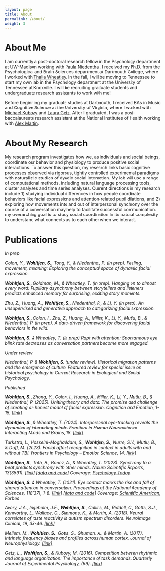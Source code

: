 ```yaml
---
layout: page
title: About
permalink: /about/
weight: 3
---
```


# **About Me**

I am currently a post-doctoral research fellow in the Psychology department at UW-Madison working with <a href="https://www.niedenthalemotionslab.com/">Paula Niedenthal</a>. I received my Ph.D. from the Psychological and Brain Sciences department at Dartmouth College, where I worked with <a href="http://www.wheatlab.com/">Thalia Wheatley</a>. In the fall, I will be moving to Tennessee to start my own lab in the Psychology department at the University of Tennessee at Knoxville. I will be recruiting graduate students and undergraduate research assistants to work with me! 

Before beginning my graduate studies at Dartmouth, I received BAs in Music and Cognitive Science at the University of Virginia, where I worked with <a href="https://psychology.as.virginia.edu/people/profile/mk9y">Michael Kubovy</a> and <a href="https://sites.google.com/site/lauramariegetz/">Laura Getz</a>. After I graduated, I was a post-baccalaureate research assistant at the National Institutes of Health working with <a href="https://www.nimh.nih.gov/research/research-conducted-at-nimh/principal-investigators/alex-martin">Alex Martin</a>. 

# **About My Research**

My research program investigates how we, as individuals and social beings, coordinate our behavior and physiology to produce positive social interactions. To answer this question, my research links basic cognitive processes observed via rigorous, tightly controlled experimental paradigms with naturalistic studies of dyadic social interaction. My lab will use a range of computational methods, including natural language processing tools, cluster analyses and time series analyses. Current directions in my research include 1) studying individual differences in how people coordinate behaviors like facial expressions and attention-related pupil dilations, and 2) exploring how movements into and out of interpersonal synchrony over the course of a conversation may help to facilitate successful communication. my overarching goal is to study social coordination in its natural complexity to understand what connects us to each other when we interact.

# **Publications**

<i>*In prep*


Colon, Y., **Wohltjen, S.**, Tong, Y., & Niedenthal, P. (in prep). Feeling, movement, meaning: Exploring the conceptual space of dynamic facial expression. 

**Wohltjen, S.**, Goldman, M., & Wheatley, T. (in prep). Hanging on to almost every word: Pupillary asynchrony between storytellers and listeners predicts enhanced memory for surprising, exciting story moments. 

Zhu, Z., Huang, A., **Wohltjen, S.**, Niedenthal, P., & Li, Y. (in prep). An unsupervised and generative approach to categorizing facial expression. 

**Wohltjen, S.**, Colon, I., Zhu, Z., Huang, A., Miller, K., Li, Y., Mutlu, B., & Niedenthal, P. (in prep). A data-driven framework for discovering facial behaviors in the wild.

**Wohltjen, S.** & Wheatley, T. (in prep) Rapt with attention: Spontaneous eye blink rate decreases as conversation partners become more engaged.


<i>*Under review*

Niedenthal, P. & **Wohltjen, S.** (under review). Historical migration patterns and the emergence of culture. Featured review for special issue on historical psychology in Current Research in Ecological and Social Psychology.

<i>*Published*

**Wohltjen, S.**, Zhong, Y., Colon, I., Huang, A., Miller, K., Li, Y., Mutlu, B., & Niedenthal, P. (2025). Uniting theory and data: The promise and challenge of creating an honest model of facial expression. Cognition and Emotion, 1-15. <a href="https://doi.org/10.1080/02699931.2024.2446945">[link]</a>

**Wohltjen, S.**, & Wheatley, T. (2024). Interpersonal eye-tracking reveals the dynamics of interacting minds. Frontiers in Human Neuroscience –Interacting Minds and Brains, 18. <a href="https://www.frontiersin.org/articles/10.3389/fnhum.2024.1356680/full">[link]</a>

Turkstra, L., Hosseini-Moghaddam, S., **Wohltjen, S.**, Nurre, S.V., Mutlu, B., & Duff, M. (2023). Facial affect recognition in context in adults with and without TBI. Frontiers in Psychology – Emotion Science, 14. <a href="https://www.frontiersin.org/journals/psychology/articles/10.3389/fpsyg.2023.1111686/full">[link]</a>

**Wohltjen, S.**, Toth, B., Boncz, A., & Wheatley, T. (2023). Synchrony to a beat predicts synchrony with other minds. Nature Scientific Reports, 13(3591). <a href="https://www.nature.com/articles/s41598-023-29776-6">[link]</a> <a href="https://github.com/sophiewohltjen/individual-attention">[data and code]</a>
Coverage: <a href="https://www.psychologytoday.com/gb/blog/the-sensory-revolution/202003/dont-got-rhythm-what-it-means-to-be-beat-deaf">Psychology Today</a>

**Wohltjen, S.** & Wheatley, T. (2021). Eye contact marks the rise and fall of shared attention in conversation. Proceedings of the National Academy of Sciences, 118(37), 1-8. <a href="https://www.pnas.org/doi/abs/10.1073/pnas.2106645118">[link]</a> <a href="https://github.com/sophiewohltjen/eyeContact-in-conversation">[data and code]</a> 
Coverage: <a href="https://www.scientificamerican.com/article/making-eye-contact-signals-a-new-turn-in-a-conversation/">Scientific American</a>, <a href="https://www.forbes.com/sites/jarretjackson/2022/07/20/is-your-team-in-sync-if-not-it-may-be-time-for-a-game/?sh=1e0f21d974cb">Forbes</a>

Avery, J.A., Ingeholm, J.E., **Wohltjen, S.**, Collins, M., Riddell, C., Gotts, S.J., Kenworthy, L., Wallace, G., Simmons, K., & Martin, A. (2018). Neural correlates of taste reactivity in autism spectrum disorders. Neuroimage Clinical, 19, 38-46. <a href="https://doi.org/10.1016/j.biopsych.2018.02.397">[link]</a>

Mellem, M., **Wohltjen, S.**, Gotts, S., Ghuman, A., & Martin, A. (2017). Intrinsic frequency biases and profiles across human cortex. Journal of Neurophysiology. <a href="https://journals.physiology.org/doi/full/10.1152/jn.00061.2017">[link]</a>

Getz, L., **Wohltjen, S.**, & Kubovy, M. (2016). Competition between rhythmic and language organization: The importance of task demands. Quarterly Journal of Experimental Psychology, (69). <a href="https://doi.org/10.1080/17470218.2016.1173078">[link]</a>

